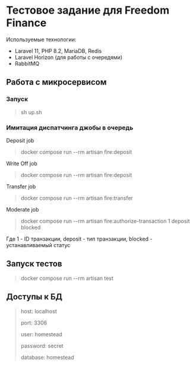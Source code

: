 # Тестовое задание для Freedom Finance

Используемые технологии:
 - Laravel 11, PHP 8.2, MariaDB, Redis
 - Laravel Horizon (для работы с очередями)
 - RabbitMQ

## Работа с микросервисом

### Запуск

> sh up.sh


### Имитация диспатчинга джобы в очередь

Deposit job
> docker compose run --rm artisan fire:deposit

Write Off job
> docker compose run --rm artisan fire:deposit

Transfer job
> docker compose run --rm artisan fire:transfer

Moderate job 
> docker compose run --rm artisan fire:authorize-transaction 1 deposit blocked

Где 1 - ID транзакции, deposit - тип транзакции, blocked - устанавливаемый статус

## Запуск тестов

> docker compose run --rm artisan test


## Доступы к БД

> host: localhost
> 
> port: 3306
> 
> user: homestead
> 
> password: secret
> 
> database: homestead